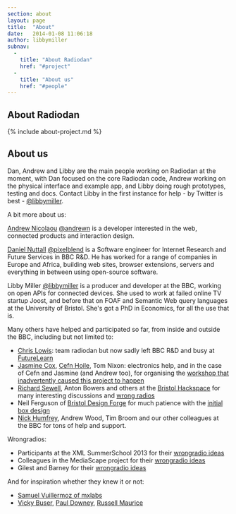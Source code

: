```yaml
---
section: about
layout: page
title:  "About"
date:   2014-01-08 11:06:18
author: libbymiller
subnav:
  -
    title: "About Radiodan"
    href: "#project"
  -
    title: "About us"
    href: "#people"
---
```


<h2 id="project">About Radiodan</h2>

{% include about-project.md %}

<h2 id="people">About us</h2>

Dan, Andrew and Libby are the main people working on Radiodan at the moment, 
with Dan focused on the core Radiodan code, Andrew working on the physical 
interface and example app, and Libby doing rough prototypes, testing and 
docs. Contact Libby in the first instance for help - by Twitter is best - 
[@libbymiller](http://twitter.com/libbymiller).

A bit more about us:

[Andrew Nicolaou](http://andrewnicolaou.co.uk/) [@andrewn](http://twitter.com/andrewn) is a developer interested in the web, connected products and interaction design.

[Daniel Nuttall](http://pixelblend.co.uk/) [@pixelblend](http://twitter.com/pixelblend) is a Software engineer for Internet Research and Future Services in BBC R&D. He has 
worked for a range of companies in Europe and Africa, building web sites, browser extensions, 
servers and everything in between using open-source software.

Libby Miller [@libbymiller](http://twitter.com/libbymiller) is a producer and developer at the BBC, working on open APIs for connected devices. 
She used to work at failed online TV startup Joost, and before that on FOAF and Semantic Web query 
languages at the University of Bristol. She's got a PhD in Economics, for all the use that is.

Many others have helped and participated so far, from inside and outside the BBC, including but 
not limited to:

* [Chris Lowis](http://blog.chrislowis.co.uk): team radiodan but now sadly left BBC R&D and busy at [FutureLearn](https://www.futurelearn.com/)
* [Jasmine Cox](http://www.jasminecox.co.uk), [Cefn Hoile](http://cefn.com), Tom Nixon: electronics help, and in the case of Cefn and Jasmine (and Andrew too), for organising the [workshop that inadvertently caused this project to happen](http://planb.nicecupoftea.org/2013/04/16/archers-avoider/) 
* [Richard Sewell](http://jarkman.co.uk), Anton Bowers and others at the [Bristol Hackspace](http://bristol.hackspace.org.uk) for many interesting discussions and [wrong radios](http://www.flickr.com/photos/nicecupoftea/9158910612/in/set-72157634373882934)
* Neil Ferguson of [Bristol Design Forge](http://www.bristoldesignforge.co.uk/) for much patience with the [initial box design](https://github.com/radiodan/project/blob/master/docs/box_design.markdown)
* [Nick Humfrey](http://www.aelius.com/njh/), Andrew Wood, Tim Broom and our other colleagues at the BBC for tons of help and support.

Wrongradios:

* Participants at the XML SummerSchool 2013 for their [wrongradio ideas](http://www.flickr.com/photos/nicecupoftea/sets/72157635614084675/)
* Colleagues in the MediaScape project for their [wrongradio ideas](http://www.flickr.com/photos/nicecupoftea/sets/72157636086946563/)
* Gilest and Barney for their [wrongradio ideas](http://www.flickr.com/photos/nicecupoftea/sets/72157639547859034/)

And for inspiration whether they knew it or not:

* [Samuel Vuillermoz of mxlabs](https://mxlab.squarespace.com/mxlab/the-geek-appealing-of-a-lego-radio-device)
* [Vicky Buser](http://www.linkedin.com/in/vickybuser), [Paul Downey](http://blog.whatfettle.com), [Russell Maurice](http://www.sixpack.fr/en/blog/russell-maurice-is-my-co-pilot)
